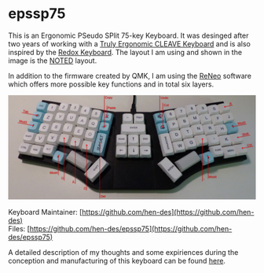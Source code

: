 # epssp75

This is an Ergonomic PSeudo SPlit 75-key Keyboard. It was desinged after two years of working with a [Truly Ergonomic CLEAVE Keyboard](https://trulyergonomic.com) and is also inspired by the [Redox Keyboard](https://github.com/mattdibi/redox-keyboard).
The layout I am using and shown in the image is the [NOTED](https://github.com/dariogoetz/noted-layout) layout.

In addition to the firmware created by QMK, I am using the [ReNeo](https://neo-layout.org/Einrichtung/reneo/) software which offers more possible key functions and in total six layers.

![epssp75](https://raw.githubusercontent.com/hen-des/epssp75/main/docs/assets/epssp75-Noted.jpg)

Keyboard Maintainer: [https://github.com/hen-des](https://github.com/hen-des)  
Files: [https://github.com/hen-des/epssp75](https://github.com/hen-des/epssp75)

A detailed description of my thoughts and some expiriences during the conception and manufacturing of this keyboard can be found [here](https://hen-des.github.io/epssp75/index.html).
